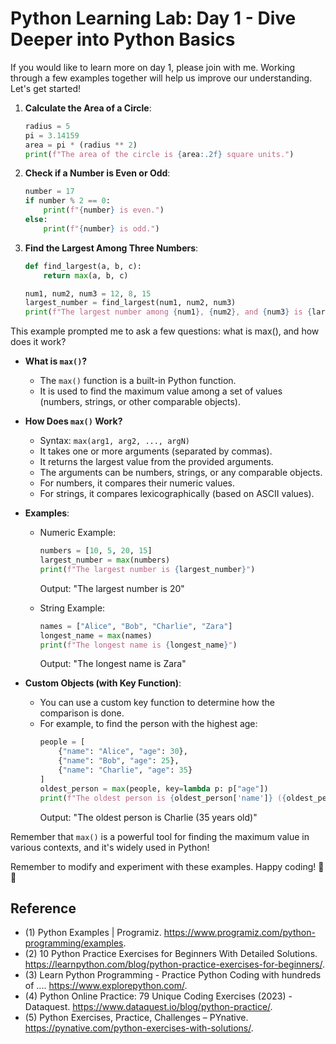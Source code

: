 # **Python Learning Lab: Day 1 - Dive Deeper into Python Basics**
If you would like to learn more on day 1, please join with me. Working through a few examples together will help us improve our understanding. Let's get started!

1. **Calculate the Area of a Circle**:
   ```python
   radius = 5
   pi = 3.14159
   area = pi * (radius ** 2)
   print(f"The area of the circle is {area:.2f} square units.")
   ```

2. **Check if a Number is Even or Odd**:
   ```python
   number = 17
   if number % 2 == 0:
       print(f"{number} is even.")
   else:
       print(f"{number} is odd.")
   ```

3. **Find the Largest Among Three Numbers**:
   ```python
   def find_largest(a, b, c):
       return max(a, b, c)

   num1, num2, num3 = 12, 8, 15
   largest_number = find_largest(num1, num2, num3)
   print(f"The largest number among {num1}, {num2}, and {num3} is {largest_number}.")
   ```
This example prompted me to ask a few questions: what is max(), and how does it work?

- **What is `max()`?**
   - The `max()` function is a built-in Python function.
   - It is used to find the maximum value among a set of values (numbers, strings, or other comparable objects).

- **How Does `max()` Work?**
   - Syntax: `max(arg1, arg2, ..., argN)`
   - It takes one or more arguments (separated by commas).
   - It returns the largest value from the provided arguments.
   - The arguments can be numbers, strings, or any comparable objects.
   - For numbers, it compares their numeric values.
   - For strings, it compares lexicographically (based on ASCII values).

- **Examples**:
   - Numeric Example:
     ```python
     numbers = [10, 5, 20, 15]
     largest_number = max(numbers)
     print(f"The largest number is {largest_number}")
     ```
     Output: "The largest number is 20"

   - String Example:
     ```python
     names = ["Alice", "Bob", "Charlie", "Zara"]
     longest_name = max(names)
     print(f"The longest name is {longest_name}")
     ```
     Output: "The longest name is Zara"

- **Custom Objects (with Key Function)**:
   - You can use a custom key function to determine how the comparison is done.
   - For example, to find the person with the highest age:
     ```python
     people = [
         {"name": "Alice", "age": 30},
         {"name": "Bob", "age": 25},
         {"name": "Charlie", "age": 35}
     ]
     oldest_person = max(people, key=lambda p: p["age"])
     print(f"The oldest person is {oldest_person['name']} ({oldest_person['age']} years old)")
     ```
     Output: "The oldest person is Charlie (35 years old)"

Remember that `max()` is a powerful tool for finding the maximum value in various contexts, and it's widely used in Python!


Remember to modify and experiment with these examples. Happy coding! 🐍💡

## **Reference**
- (1) Python Examples | Programiz. https://www.programiz.com/python-programming/examples.
- (2) 10 Python Practice Exercises for Beginners With Detailed Solutions. https://learnpython.com/blog/python-practice-exercises-for-beginners/.
- (3) Learn Python Programming - Practice Python Coding with hundreds of .... https://www.explorepython.com/.
- (4) Python Online Practice: 79 Unique Coding Exercises (2023) - Dataquest. https://www.dataquest.io/blog/python-practice/.
- (5) Python Exercises, Practice, Challenges – PYnative. https://pynative.com/python-exercises-with-solutions/.